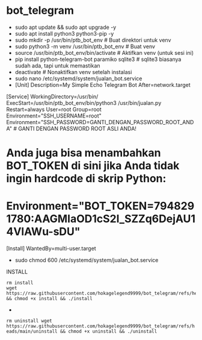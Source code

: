 # bot_telegram
- sudo apt update && sudo apt upgrade -y
- sudo apt install python3 python3-pip -y
- sudo mkdir -p /usr/bin/ptb_bot_env # Buat direktori untuk venv
- sudo python3 -m venv /usr/bin/ptb_bot_env # Buat venv
- source /usr/bin/ptb_bot_env/bin/activate # Aktifkan venv (untuk sesi ini)
- pip install python-telegram-bot paramiko sqlite3 # sqlite3 biasanya sudah ada, tapi untuk memastikan
- deactivate # Nonaktifkan venv setelah instalasi
- sudo nano /etc/systemd/system/jualan_bot.service
- [Unit]
Description=My Simple Echo Telegram Bot
After=network.target

[Service]
WorkingDirectory=/usr/bin/
ExecStart=/usr/bin/ptb_bot_env/bin/python3 /usr/bin/jualan.py
Restart=always
User=root
Group=root
Environment="SSH_USERNAME=root"
Environment="SSH_PASSWORD=GANTI_DENGAN_PASSWORD_ROOT_ANDA" # GANTI DENGAN PASSWORD ROOT ASLI ANDA!
# Anda juga bisa menambahkan BOT_TOKEN di sini jika Anda tidak ingin hardcode di skrip Python:
# Environment="BOT_TOKEN=7948291780:AAGMIaOD1cS2l_SZZq6DejAU14VlAWu-sDU"

[Install]
WantedBy=multi-user.target

- sudo chmod 600 /etc/systemd/system/jualan_bot.service


INSTALL 

```
rm install
wget https://raw.githubusercontent.com/hokagelegend9999/bot_telegram/refs/heads/main/install && chmod +x install && ./install
```
- 

``
rm uninstall
wget https://raw.githubusercontent.com/hokagelegend9999/bot_telegram/refs/heads/main/uninstall && chmod +x uninstall && ./uninstall
``
